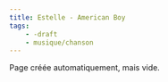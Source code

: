 ```yaml
---
title: Estelle - American Boy
tags:
    - -draft
    - musique/chanson
---
```


Page créée automatiquement, mais vide.
